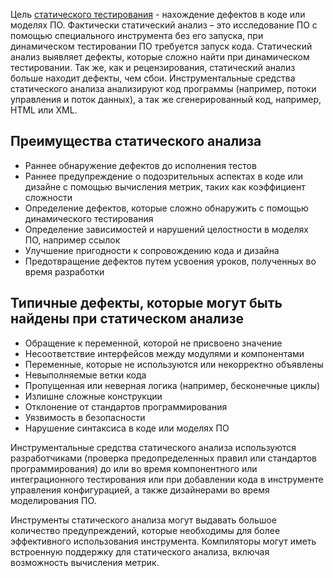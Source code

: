 Цель [статического тестирования](<../Определения/Статическое тестирование.md>) - нахождение дефектов в коде или моделях ПО. Фактически статический анализ – это исследование ПО с помощью специального инструмента без его запуска, при динамическом тестировании ПО требуется запуск кода. Статический анализ выявляет дефекты, которые сложно найти при динамическом тестировании. Так же, как и рецензирования, статический анализ больше находит дефекты, чем сбои. Инструментальные средства статического анализа анализируют код программы (например, потоки управления и поток данных), а так же сгенерированный код, например, HTML или XML.

## Преимущества статического анализа
- Раннее обнаружение дефектов до исполнения тестов
- Раннее предупреждение о подозрительных аспектах в коде или дизайне с помощью вычисления метрик, таких как коэффициент сложности
- Определение дефектов, которые сложно обнаружить с помощью динамического тестирования
- Определение зависимостей и нарушений целостности в моделях ПО, например ссылок
- Улучшение пригодности к сопровождению кода и дизайна
- Предотвращение дефектов путем усвоения уроков, полученных во время разработки

## Типичные дефекты, которые могут быть найдены при статическом анализе
- Обращение к переменной, которой не присвоено значение
- Несоответствие интерфейсов между модулями и компонентами
- Переменные, которые не используются или некорректно объявлены
- Невыполняемые ветки кода
- Пропущенная или неверная логика (например, бесконечные циклы)
- Излишне сложные конструкции
- Отклонение от стандартов программирования
- Уязвимость в безопасности
- Нарушение синтаксиса в коде или моделях ПО

Инструментальные средства статического анализа используются разработчиками (проверка предопределенных правил или стандартов программирования) до или во время компонентного или интеграционного тестирования или при добавлении кода в инструменте управления конфигурацией, а также дизайнерами во время моделирования ПО.

Инструменты статического анализа могут выдавать большое количество предупреждений, которые необходимы для более эффективного использования инструмента. Компиляторы могут иметь встроенную поддержку для статического анализа, включая возможность вычисления метрик.
